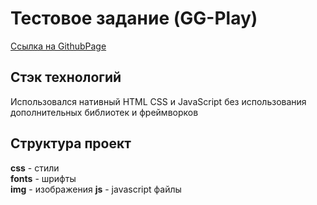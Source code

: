 # Тестовое задание (GG-Play)

[Ссылка на GithubPage](https://evgeniy-varlamov.github.io/test_GG-Play/)

## Стэк технологий 

Использовался нативный HTML CSS и JavaScript без использования дополнительных библиотек и фреймворков

## Структура проект

**css** - стили  
**fonts** - шрифты  
**img** - изображения 
**js** - javascript файлы  






